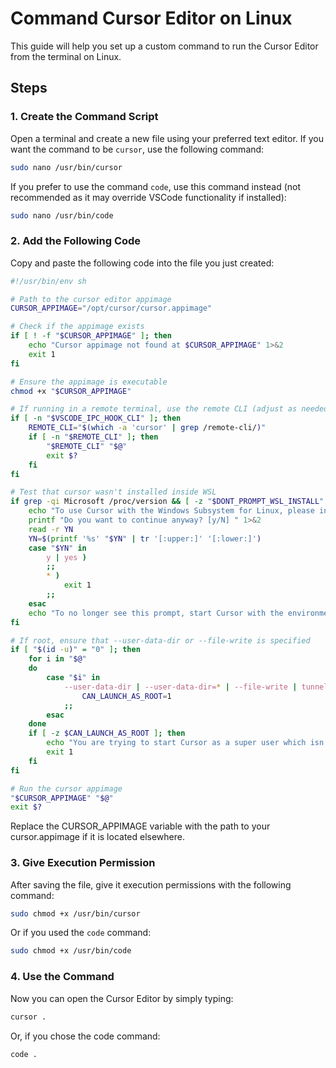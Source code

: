 # Command Cursor Editor on Linux

This guide will help you set up a custom command to run the Cursor Editor from the terminal on Linux.

## Steps

### 1. Create the Command Script

Open a terminal and create a new file using your preferred text editor. If you want the command to be `cursor`, use the following command:

```sh
sudo nano /usr/bin/cursor
```
If you prefer to use the command `code`, use this command instead (not recommended as it may override VSCode functionality if installed):
```sh
sudo nano /usr/bin/code
```
### 2. Add the Following Code
Copy and paste the following code into the file you just created:
```sh
#!/usr/bin/env sh

# Path to the cursor editor appimage
CURSOR_APPIMAGE="/opt/cursor/cursor.appimage"

# Check if the appimage exists
if [ ! -f "$CURSOR_APPIMAGE" ]; then
    echo "Cursor appimage not found at $CURSOR_APPIMAGE" 1>&2
    exit 1
fi

# Ensure the appimage is executable
chmod +x "$CURSOR_APPIMAGE"

# If running in a remote terminal, use the remote CLI (adjust as needed for cursor)
if [ -n "$VSCODE_IPC_HOOK_CLI" ]; then
    REMOTE_CLI="$(which -a 'cursor' | grep /remote-cli/)"
    if [ -n "$REMOTE_CLI" ]; then
        "$REMOTE_CLI" "$@"
        exit $?
    fi
fi

# Test that cursor wasn't installed inside WSL
if grep -qi Microsoft /proc/version && [ -z "$DONT_PROMPT_WSL_INSTALL" ]; then
    echo "To use Cursor with the Windows Subsystem for Linux, please install Cursor in Windows and uninstall the Linux version in WSL. You can then use the \`cursor\` command in a WSL terminal just as you would in a normal command prompt." 1>&2
    printf "Do you want to continue anyway? [y/N] " 1>&2
    read -r YN
    YN=$(printf '%s' "$YN" | tr '[:upper:]' '[:lower:]')
    case "$YN" in
        y | yes )
        ;;
        * )
            exit 1
        ;;
    esac
    echo "To no longer see this prompt, start Cursor with the environment variable DONT_PROMPT_WSL_INSTALL defined." 1>&2
fi

# If root, ensure that --user-data-dir or --file-write is specified
if [ "$(id -u)" = "0" ]; then
    for i in "$@"
    do
        case "$i" in
            --user-data-dir | --user-data-dir=* | --file-write | tunnel | serve-web )
                CAN_LAUNCH_AS_ROOT=1
            ;;
        esac
    done
    if [ -z $CAN_LAUNCH_AS_ROOT ]; then
        echo "You are trying to start Cursor as a super user which isn't recommended. If this was intended, please add the argument \`--no-sandbox\` and specify an alternate user data directory using the \`--user-data-dir\` argument." 1>&2
        exit 1
    fi
fi

# Run the cursor appimage
"$CURSOR_APPIMAGE" "$@"
exit $?

```
Replace the CURSOR_APPIMAGE variable with the path to your cursor.appimage if it is located elsewhere.

### 3. Give Execution Permission
After saving the file, give it execution permissions with the following command:
```sh
sudo chmod +x /usr/bin/cursor
```
Or if you used the `code` command:
```sh
sudo chmod +x /usr/bin/code
```

### 4. Use the Command
Now you can open the Cursor Editor by simply typing:
```sh
cursor .
```
Or, if you chose the code command:
```sh
code .
```
